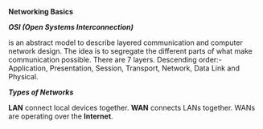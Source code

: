 **Networking Basics**

***OSI (Open Systems Interconnection)***

is an abstract model to describe layered communication and computer network design.
The idea is to segregate the different parts of what make communication possible.
There are 7 layers. Descending order:- Application, Presentation, Session, Transport, Network, Data Link and Physical.

***Types of Networks***

**LAN** connect local devices together.
**WAN** connects LANs together. 
WANs are operating over the **Internet**.
